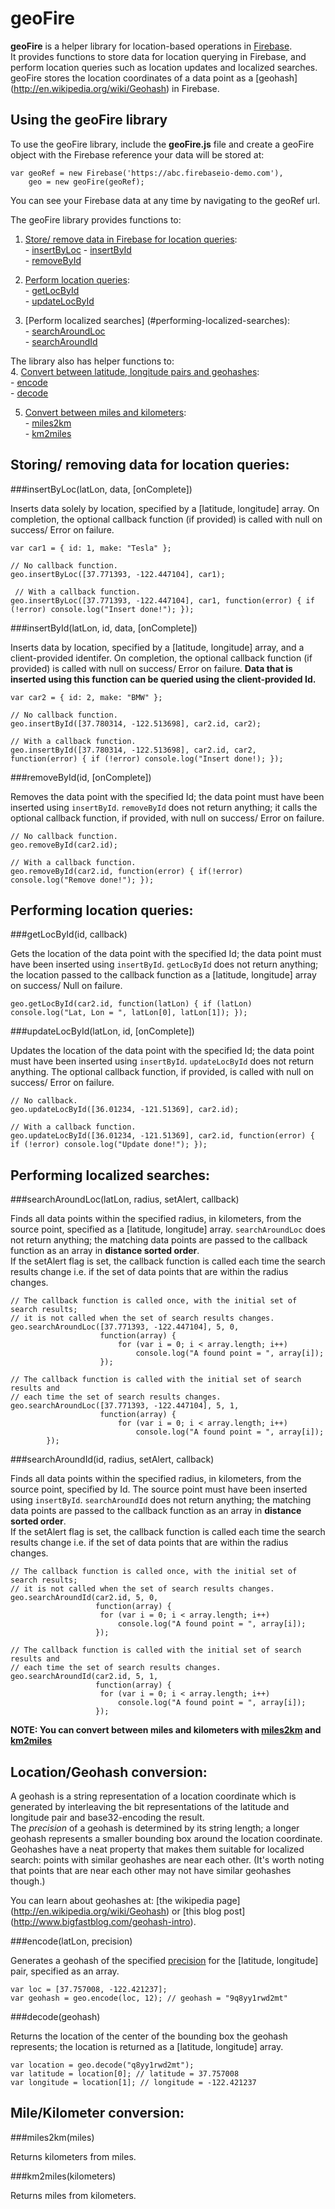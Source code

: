 geoFire
=======
**geoFire** is a helper library for location-based operations in [Firebase](https://www.firebase.com/).  
It provides functions to store data for location querying in Firebase, 
and perform location queries such as location updates and localized searches.
geoFire stores the location coordinates of a data point as a [geohash] (http://en.wikipedia.org/wiki/Geohash) in Firebase.

Using the geoFire library
------------------------
To use the geoFire library, include the **geoFire.js** file and create a geoFire object with the Firebase reference your data
will be stored at:

    var geoRef = new Firebase('https://abc.firebaseio-demo.com'),
        geo = new geoFire(geoRef);

You can see your Firebase data at any time by navigating to the geoRef url.

The geoFire library provides functions to:  
  1. [Store/ remove data in Firebase for location queries](#-storing-removing-data-for-location-queries):  
    - [insertByLoc](#insertbyloclatlon-data-oncomplete)
    - [insertById](#insertbyidlatlon-id-data-oncomplete)  
    - [removeById](#removebyidid-oncomplete)

  2. [Perform location queries](#performing-location-queries):  
    - [getLocById](#getlocbyidid-callback)  
    - [updateLocById](#updatelocbyidlatlon-id-oncomplete)

  3. [Perform localized searches] (#performing-localized-searches):  
    - [searchAroundLoc](#searcharoundloclatlon-radius-setalert-callback)  
    - [searchAroundId](#searcharoundidid-radius-setalert-callback)

The library also has helper functions to:  
  4. [Convert between latitude, longitude pairs and geohashes](#locationgeohash-conversion):  
    - [encode](#encodelatlon-precision)  
    - [decode](#decodegeohash)

  5. [Convert between miles and kilometers](#milekilometer-conversion):  
    - [miles2km](#miles2kmmiles)  
    - [km2miles](#km2mileskilometers)

Storing/ removing data for location queries:
------------------------------------------------------------
###insertByLoc(latLon, data, [onComplete])

Inserts data solely by location, specified by a [latitude, longitude] array. On
completion, the optional callback function (if provided) is called with null on
success/ Error on failure.

    var car1 = { id: 1, make: "Tesla" };

    // No callback function.
    geo.insertByLoc([37.771393, -122.447104], car1); 

     // With a callback function.
    geo.insertByLoc([37.771393, -122.447104], car1, function(error) { if (!error) console.log("Insert done!"); });

###insertById(latLon, id, data, [onComplete])

Inserts data by location, specified by a [latitude, longitude] array,  and a client-provided identifer.
On completion, the optional callback function (if provided) is called with null
on success/ Error on failure.
**Data that is inserted using this function can be queried using the client-provided Id.**

    var car2 = { id: 2, make: "BMW" };

    // No callback function.
    geo.insertById([37.780314, -122.513698], car2.id, car2);

    // With a callback function.
    geo.insertById([37.780314, -122.513698], car2.id, car2, function(error) { if (!error) console.log("Insert done!); });

###removeById(id, [onComplete])

Removes the data point with the specified Id; the data point must have been inserted using `insertById`.
`removeById` does not return anything; it calls the optional callback function, if provided, with 
null on success/ Error on failure.

    // No callback function.
    geo.removeById(car2.id);

    // With a callback function.
    geo.removeById(car2.id, function(error) { if(!error) console.log("Remove done!"); });

Performing location queries:
----------------------------
###getLocById(id, callback)

Gets the location of the data point with the specified Id; the data point must have been inserted using `insertById`.
`getLocById` does not return anything; the location passed to the callback
function as a [latitude, longitude] array on success/ Null on failure.  

    geo.getLocById(car2.id, function(latLon) { if (latLon) console.log("Lat, Lon = ", latLon[0], latLon[1]); });

###updateLocById(latLon, id, [onComplete])

Updates the location of the data point with the specified Id; the data point must have been inserted using `insertById`.
`updateLocById` does not return anything. The optional callback function, if provided, is called with null on success/ Error on failure.
    
    // No callback.
    geo.updateLocById([36.01234, -121.51369], car2.id);

    // With a callback function.
    geo.updateLocById([36.01234, -121.51369], car2.id, function(error) { if (!error) console.log("Update done!"); });

Performing localized searches:
-----------------------------
###searchAroundLoc(latLon, radius, setAlert, callback)

Finds all data points within the specified radius, in kilometers, from the
source point, specified as a [latitude, longitude] array.
`searchAroundLoc` does not return anything; the matching data points are passed
to the callback function as an array in **distance sorted order**.  
If the setAlert flag is set, the callback function is called each time the search results change i.e.
if the set of data points that are within the radius changes.

    // The callback function is called once, with the initial set of search results;
    // it is not called when the set of search results changes.
    geo.searchAroundLoc([37.771393, -122.447104], 5, 0,
                        function(array) { 
                            for (var i = 0; i < array.length; i++)
                                console.log("A found point = ", array[i]);
                        });

    // The callback function is called with the initial set of search results and
    // each time the set of search results changes.
    geo.searchAroundLoc([37.771393, -122.447104], 5, 1,
                        function(array) {
                            for (var i = 0; i < array.length; i++)
                                console.log("A found point = ", array[i]);
            });

###searchAroundId(id, radius, setAlert, callback)

Finds all data points within the specified radius, in kilometers, from the
source point, specified by Id. The source point must have been inserted using `insertById`.
`searchAroundId` does not return anything; the matching data points are passed
to the callback function as an array in **distance sorted order**.  
If the setAlert flag is set, the callback function is called each time the search results change i.e.
if the set of data points that are within the radius changes.

    // The callback function is called once, with the initial set of search results;
    // it is not called when the set of search results changes.
    geo.searchAroundId(car2.id, 5, 0,
                       function(array) {
                        for (var i = 0; i < array.length; i++)
                            console.log("A found point = ", array[i]);
                       });

    // The callback function is called with the initial set of search results and
    // each time the set of search results changes.
    geo.searchAroundId(car2.id, 5, 1,
                       function(array) {
                        for (var i = 0; i < array.length; i++)
                            console.log("A found point = ", array[i]);
                       });

**NOTE: You can convert between miles and kilometers with [miles2km](#miles2kmmiles) and [km2miles](#km2mileskilometers)**

Location/Geohash conversion:
---------------------------
A geohash is a string representation of a location coordinate which is generated by interleaving the
bit representations of the latitude and longitude pair and base32-encoding the result.  
The *precision* of a geohash is determined by its string length; a longer geohash represents a smaller
bounding box around the location coordinate.  
Geohashes have a neat property that makes them suitable for localized search: points with similar geohashes are near each other. 
(It's worth noting that points that are near each other may not have similar geohashes though.)

You can learn about geohashes at: [the wikipedia page] (http://en.wikipedia.org/wiki/Geohash) or
[this blog post] (http://www.bigfastblog.com/geohash-intro).

###encode(latLon, precision)

Generates a geohash of the specified [precision](#precision) for the [latitude, longitude] pair, specified as an array.

    var loc = [37.757008, -122.421237];
    var geohash = geo.encode(loc, 12); // geohash = "9q8yy1rwd2mt" 

###decode(geohash)

Returns the location of the center of the bounding box the geohash represents;
the location is returned as a [latitude, longitude] array.

    var location = geo.decode("q8yy1rwd2mt");
    var latitude = location[0]; // latitude = 37.757008
    var longitude = location[1]; // longitude = -122.421237

Mile/Kilometer conversion:
--------------------------
###miles2km(miles)

Returns kilometers from miles.

###km2miles(kilometers)

Returns miles from kilometers.